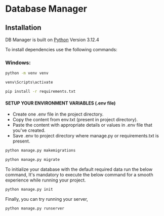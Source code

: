 # Database Manager

## Installation

DB Manager is built on [Python](https://www.python.org/) Version 3.12.4

To install dependencies use the following commands:

### Windows:

```sh
python -m venv venv
```

```sh
venv\Scripts\activate
```

```sh
pip install -r requirements.txt
```

#### SETUP YOUR ENVIRONMENT VARIABLES (.env file)

- Create one .env file in the project directory.
- Copy the content from env.txt (present in project directory).
- Paste the content with appropriate details or values in .env file that you've created.
- Save .env to project directory where manage.py or requirements.txt is present.

```sh
python manage.py makemigrations
```

```sh
python manage.py migrate
```

To initialize your database with the default required data run the below
command, It's mandatory to execute the below command for a smooth
experience while running your project.

```sh
python manage.py init
```

Finally, you can try running your server,

```sh
python manage.py runserver
```

[localhost]: <http://localhost:8000>

[GTK]: <https://github.com/tschoonj/GTK-for-Windows-Runtime-Environment-Installer/releases>

[Click Here]: <https://doc.courtbouillon.org/weasyprint/stable/first_steps.html>